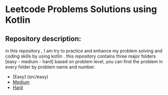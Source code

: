 # Leetcode Problems Solutions using Kotlin

## Repository description:
in this repository , I am try to practice and enhance my problem solving  and coding skills by using
kotlin . this repository contains three major folders [easy - medium - hard] based on problem level, you can find the problem in every folder by problem name and number. <br />
- [Easy] (src/easy)
- [Medium](src/medium)
- [Hard](src/hard)